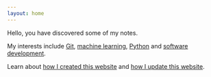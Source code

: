 ```yaml
---
layout: home
---
```

Hello, you have discovered some of my notes.

My interests include [Git](notes/Git.md), [machine learning](notes/Machine-Learning.md), [Python](notes/Python.md) and [software development](Software-Development.md).

Learn about [how I created this website](_posts/2024-09-08-website-creation.md) and [how I update this website](_posts/2024-09-08-website-updates.md).

